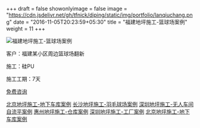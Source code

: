 +++
draft = false
showonlyimage = false
image = "https://cdn.jsdelivr.net/gh/tfnick/diping/static/img/portfolio/lanqiuchang.png"
date = "2016-11-05T20:23:59+05:30"
title = "福建地坪施工-篮球场案例"
weight = 11
+++

![福建地坪施工-篮球场案例](https://cdn.jsdelivr.net/gh/tfnick/diping/static/img/portfolio/lanqiuchang.png)


客户：福建某小区周边篮球场翻新

施工：硅PU 

施工工期：7天


[免费咨询](/contact/)

[北京地坪施工-地下车库案例](/portfolio/beijingdipingshigong/)
[长沙地坪施工-羽毛球场案例](/portfolio/changshadipingshigong/)
[深圳地坪施工-无人车间自流平案例](/portfolio/shenzhengdipingshigong-2/)
[惠州地坪施工-仓库案例](/portfolio/huizhoudipingshigong/)
[深圳地坪施工-工厂案例](/portfolio/shenzhengdipingshigong-1/)
[北京地坪施工-地下车库案例](/portfolio/beijingdipingshigong/)


